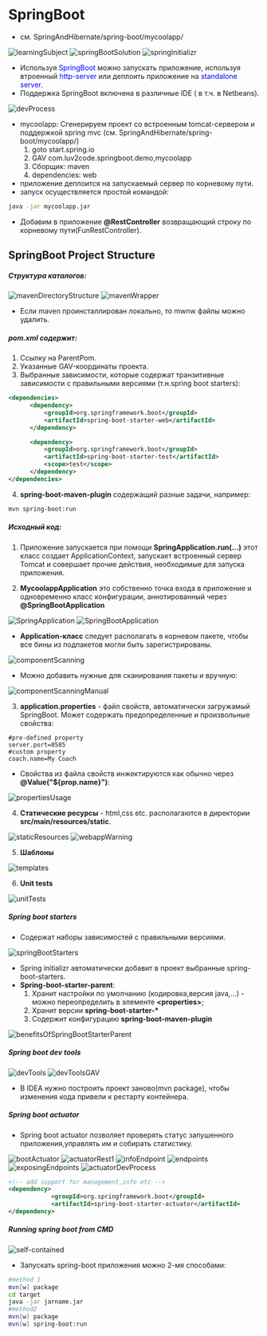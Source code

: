 # SpringBoot
* см. SpringAndHibernate/spring-boot/mycoolapp/

![learningSubject](learningSubject.png)
![springBootSolution](springBootSolution.png)
![springInitializr](springInitializr.png)
* Используя <span style="color:blue;">SpringBoot</span> можно запускать приложение, используя втроенный <span style="color:blue;">http-server</span> или деплоить приложение на <span style="color:blue;">standalone server</span>.
* Поддержка SpringBoot включена в различные IDE ( в т.ч. в Netbeans).

![devProcess](devProcess.png)
* mycoolapp: Сгенерируем проект со встроенным tomcat-сервером и поддержкой spring mvc (см. SpringAndHibernate/spring-boot/mycoolapp/)
  1. goto start.spring.io
  2. GAV com.luv2code.springboot.demo,mycoolapp
  3. Сборщик: maven
  4. dependencies: web
* приложение деплоится на запускаемый сервер по корневому пути.
* запуск осуществляется простой командой:
```bash
java -jar mycoolapp.jar
```
* Добавим в приложение <b>@RestController</b> возвращающий строку по корневому пути(FunRestController).

## SpringBoot Project Structure
##### Структура каталогов:
![mavenDirectoryStructure](mavenDirectoryStructure.png)
![mavenWrapper](mavenWrapper.png)
* Если maven проинсталлирован локально, то mwnw файлы можно удалить.

##### pom.xml содержит:
  1. Ссылку на ParentPom.
  2. Указанные GAV-координаты проекта.
  3. Выбранные зависимости, которые содержат транзитивные зависимости с правильными версиями (т.н.spring boot starters):
  ```xml
  <dependencies>
		<dependency>
			<groupId>org.springframework.boot</groupId>
			<artifactId>spring-boot-starter-web</artifactId>
		</dependency>

		<dependency>
			<groupId>org.springframework.boot</groupId>
			<artifactId>spring-boot-starter-test</artifactId>
			<scope>test</scope>
		</dependency>
  </dependencies>
  ```

  4. <b>spring-boot-maven-plugin</b> содержащий разные задачи, например:
  ```bash
  mvn spring-boot:run
  ```

##### Исходный код:
  1. Приложение запускается при помощи <b>  SpringApplication.run(...)</b>
  этот класс создает ApplicationContext, запускает встроенный сервер Tomcat и совершает прочие действия, необходимые для запуска приложения.

  2. <b>MycoolappApplication</b> это собственно точка входа в приложение и одновременно класс конфигурации, аннотированный через <b>@SpringBootApplication</b>

![SpringApplication](SpringApplication.png)
![SpringBootApplication](SpringBootApplication.png)

  * <b>Application-класс</b> следует располагать в корневом пакете, чтобы все бины из подпакетов могли быть зарегистрированы.

![componentScanning](componentScanning.png)

  * Можно добавить нужные для сканирования пакеты и вручную:

![componentScanningManual](componentScanningManual.png)

  3. <b>application.properties</b> - файл свойств, автоматически загружамый SpringBoot. Может содержать предопределенные и произвольные свойства:
  ```propertes
  #pre-defined property
  server.port=8585
  #custom property
  coach.name=My Coach
  ```
  * Свойства из файла свойств инжектируются как обычно через <b>@Value("${prop.name}")</b>:

![propertiesUsage](propertiesUsage.png)

  4. <b>Статические ресурсы</b> - html,css etc. располагаются в директории <b>src/main/resources/static</b>.

  ![staticResources](staticResources.png)
  ![webappWarning](webappWarning.png)

  5. <b>Шаблоны</b>

  ![templates](templates.png)

  6. <b>Unit tests</b>

  ![unitTests](unitTests.png)

##### Spring boot starters
* Содержат наборы зависимостей с правильными версиями.

![springBootStarters](springBootStarters.png)

* Spring initializr автоматически добавит в проект выбранные spring-boot-starters.
* <b>Spring-boot-starter-parent</b>:
    1. Хранит настройки по умолчанию (кодировка,версия java,...) - можно переопределить в элементе <b>\<properties\></b>;
    2. Хранит версии <b>spring-boot-starter-* </b>
    3. Содержит конфигурацию <b>spring-boot-maven-plugin</b>

![benefitsOfSpringBootStarterParent](benefitsOfSpringBootStarterParent.png)

##### Spring boot dev tools
![devTools](devTools.png)
![devToolsGAV](devToolsGAV.png)

* В IDEA нужно построить проект заново(mvn package), чтобы изменения кода привели к рестарту контейнера.

##### Spring boot actuator
* Spring boot actuator позволяет проверять статус запушенного приложения,управлять им и собирать статистику.

![bootActuator](bootActuator.png)
![actuatorRest1](actuatorRest1.png)
![infoEndpoint](infoEndpoint.png)
![endpoints](endpoints.png)
![exposingEndpoints](exposingEndpoints.png)
![actuatorDevProcess](actuatorDevProcess.png)
```xml
<!-- add support for management,info etc -->
<dependency>
			<groupId>org.springframework.boot</groupId>
			<artifactId>spring-boot-starter-actuator</artifactId>
</dependency>
```
##### Running spring boot from CMD
![self-contained](self-contained.png)
* Запускать spring-boot приложения можно 2-мя способами:
```bash
#method 1
mvn[w] package
cd target
java -jar jarname.jar
#method2
mvn[w] package
mvn[w] spring-boot:run
```
